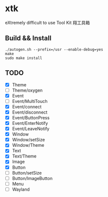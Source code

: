 xtk
===

eXtremely difficult to use Tool Kit 翔工具箱


## Build && Install

```
./autogen.sh --prefix=/usr --enable-debug=yes
make
sudo make install
```


## TODO

- [x] Theme
- [ ] Theme/oxygen
- [x] Event
- [ ] Event/MultiTouch
- [x] Event/connect
- [x] Event/disconnect
- [x] Event/ButtonPress
- [x] Event/EnterNotify
- [x] Event/LeaveNotify
- [x] Window
- [x] Window/setSize
- [x] Window/Theme
- [x] Text
- [x] Text/Theme
- [x] Image
- [x] Button
- [ ] Button/setSize
- [ ] Button/ImageButton
- [ ] Menu
- [ ] Wayland
